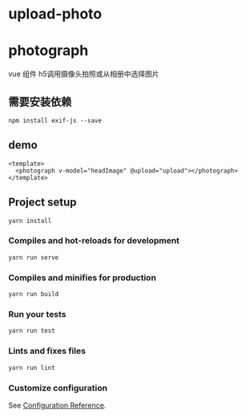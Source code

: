 # upload-photo



# photograph
vue 组件  h5调用摄像头拍照或从相册中选择图片

## 需要安装依赖

```
npm install exif-js --save
```

## demo
```
<template>
  <photograph v-model="headImage" @upload="upload"></photograph>
</template>
```


## Project setup
```
yarn install
```

### Compiles and hot-reloads for development
```
yarn run serve
```

### Compiles and minifies for production
```
yarn run build
```

### Run your tests
```
yarn run test
```

### Lints and fixes files
```
yarn run lint
```

### Customize configuration
See [Configuration Reference](https://cli.vuejs.org/config/).
